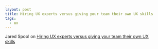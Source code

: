 ```yaml
---
layout: post
title: Hiring UX experts versus giving your team their own UX skills
tags:
  - ux
---
```


Jared Spool on [Hiring UX experts versus giving your team their own UX skills](https://medium.com/@jmspool/hiring-ux-experts-versus-giving-your-team-their-own-ux-skills-c1fd9e4e480)
